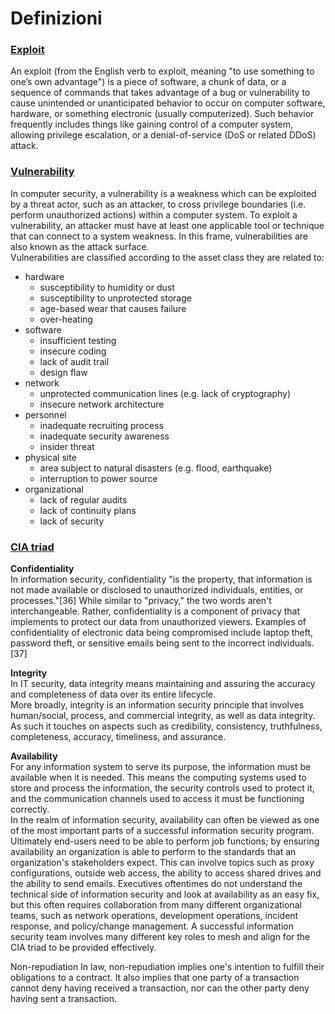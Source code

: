 # Definizioni

 ### [Exploit](https://en.wikipedia.org/wiki/Exploit_(computer_security))

 An exploit (from the English verb to exploit, meaning "to use something to one’s own advantage") is a piece of software, a chunk of data, or a sequence of commands that takes advantage of a bug or vulnerability to cause unintended or unanticipated behavior to occur on computer software, hardware, or something electronic (usually computerized). Such behavior frequently includes things like gaining control of a computer system, allowing privilege escalation, or a denial-of-service (DoS or related DDoS) attack.

 ### [Vulnerability](https://en.wikipedia.org/wiki/Vulnerability_(computing))

In computer security, a vulnerability is a weakness which can be exploited by a threat actor, such as an attacker, to cross privilege boundaries (i.e. perform unauthorized actions) within a computer system. To exploit a vulnerability, an attacker must have at least one applicable tool or technique that can connect to a system weakness. In this frame, vulnerabilities are also known as the attack surface.  
Vulnerabilities are classified according to the asset class they are related to:
- hardware
  - susceptibility to humidity or dust
  - susceptibility to unprotected storage
  - age-based wear that causes failure
  - over-heating
- software
  - insufficient testing
  - insecure coding
  - lack of audit trail
  - design flaw
- network
  - unprotected communication lines (e.g. lack of cryptography)
  - insecure network architecture
- personnel
  - inadequate recruiting process
  - inadequate security awareness
  - insider threat
- physical site
  - area subject to natural disasters (e.g. flood, earthquake)
  - interruption to power source
- organizational
  - lack of regular audits
  - lack of continuity plans
  - lack of security

### [CIA triad](https://en.wikipedia.org/wiki/Information_security#Key_concepts)

__Confidentiality__  
In information security, confidentiality "is the property, that information is not made available or disclosed to unauthorized individuals, entities, or processes."[36] While similar to "privacy," the two words aren't interchangeable. Rather, confidentiality is a component of privacy that implements to protect our data from unauthorized viewers. Examples of confidentiality of electronic data being compromised include laptop theft, password theft, or sensitive emails being sent to the incorrect individuals.[37]

__Integrity__  
In IT security, data integrity means maintaining and assuring the accuracy and completeness of data over its entire lifecycle.  
More broadly, integrity is an information security principle that involves human/social, process, and commercial integrity, as well as data integrity. As such it touches on aspects such as credibility, consistency, truthfulness, completeness, accuracy, timeliness, and assurance.

__Availability__  
For any information system to serve its purpose, the information must be available when it is needed. This means the computing systems used to store and process the information, the security controls used to protect it, and the communication channels used to access it must be functioning correctly.  
In the realm of information security, availability can often be viewed as one of the most important parts of a successful information security program. Ultimately end-users need to be able to perform job functions; by ensuring availability an organization is able to perform to the standards that an organization's stakeholders expect. This can involve topics such as proxy configurations, outside web access, the ability to access shared drives and the ability to send emails. Executives oftentimes do not understand the technical side of information security and look at availability as an easy fix, but this often requires collaboration from many different organizational teams, such as network operations, development operations, incident response, and policy/change management. A successful information security team involves many different key roles to mesh and align for the CIA triad to be provided effectively.

Non-repudiation
In law, non-repudiation implies one's intention to fulfill their obligations to a contract. It also implies that one party of a transaction cannot deny having received a transaction, nor can the other party deny having sent a transaction.